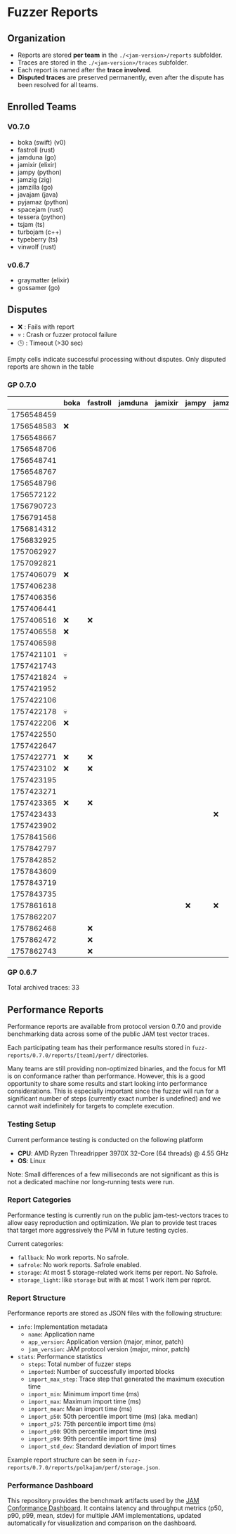 # Fuzzer Reports

## Organization

- Reports are stored **per team** in the `./<jam-version>/reports` subfolder.  
- Traces are stored in the `./<jam-version>/traces` subfolder.  
- Each report is named after the **trace involved**.
- **Disputed traces** are preserved permanently, even after the dispute has been resolved for all teams.  

## Enrolled Teams

### V0.7.0

* boka (swift) (v0)
* fastroll (rust)
* jamduna (go)
* jamixir (elixir)
* jampy (python)
* jamzig (zig)
* jamzilla (go)
* javajam (java)
* pyjamaz (python)
* spacejam (rust)
* tessera (python)
* tsjam (ts)
* turbojam (c++)
* typeberry (ts)
* vinwolf (rust)

### v0.6.7

* graymatter (elixir)
* gossamer (go)

## Disputes

* ❌ : Fails with report
* 💀 : Crash or fuzzer protocol failure
* 🕒 : Timeout (>30 sec)

Empty cells indicate successful processing without disputes.
Only disputed reports are shown in the table

### GP 0.7.0

|            | boka | fastroll | jamduna | jamixir | jampy | jamzig | jamzilla | javajam | pyjamaz | spacejam | tessera |tsjam | turbojam | typeberry | vinwolf |
|------------|------|----------|---------|---------|-------|--------|----------|---------|---------|----------|---------|------|----------|-----------|---------|
| 1756548459 |      |          |         |         |       |        |          |         |         |          |         |      |          |           |         |
| 1756548583 |  ❌  |          |         |         |       |        |          |         |         |          |         |      |    ❌    |           |         |
| 1756548667 |      |          |         |         |       |        |          |         |         |          |   ❌    |      |          |           |         |
| 1756548706 |      |          |         |         |       |        |          |         |         |          |   ❌    |      |          |           |         |
| 1756548741 |      |          |         |         |       |        |          |         |         |          |         |      |          |           |         |
| 1756548767 |      |          |         |         |       |        |          |         |         |          |   ❌    |      |          |           |         |
| 1756548796 |      |          |         |         |       |        |          |         |         |          |   ❌    |      |          |    ❌     |         | 
| 1756572122 |      |          |         |         |       |        |          |         |         |          |   ❌    |      |          |           |         |
| 1756790723 |      |          |         |         |       |        |          |         |         |          |         |      |          |           |         |
| 1756791458 |      |          |         |         |       |        |          |         |         |          |         |      |          |           |         |
| 1756814312 |      |          |         |         |       |        |          |         |         |          |         |      |          |           |         |
| 1756832925 |      |          |         |         |       |        |          |         |         |          |         |      |          |           |         |
| 1757062927 |      |          |         |         |       |        |          |         |         |          |         |      |          |           |         |
| 1757092821 |      |          |         |         |       |        |          |         |         |          |         |      |          |           |         |
| 1757406079 |  ❌  |          |         |         |       |        |          |         |         |          |   ❌    |      |          |           |         |
| 1757406238 |      |          |         |         |       |        |          |         |         |          |   ❌    |      |          |           |         |
| 1757406356 |      |          |         |         |       |        |          |         |         |          |   ❌    |      |          |           |         |
| 1757406441 |      |          |         |         |       |        |    ❌    |         |         |          |         |      |          |           |         |
| 1757406516 |  ❌  |    ❌    |         |         |       |        |          |         |         |          |   ❌    |      |          |           |         |
| 1757406558 |  ❌  |          |         |         |       |        |          |         |         |          |   ❌    |      |          |           |         |
| 1757406598 |      |          |         |         |       |        |          |         |         |          |   ❌    |      |          |           |         |
| 1757421101 |  💀  |          |         |         |       |        |          |         |         |          |   ❌    |      |          |           |         |
| 1757421743 |      |          |         |         |       |        |          |         |         |          |   ❌    |      |          |           |         |
| 1757421824 |  💀  |          |         |         |       |        |          |         |         |          |   ❌    |      |          |           |         |
| 1757421952 |      |          |         |         |       |        |          |         |         |          |         |      |          |           |         |
| 1757422106 |      |          |         |         |       |        |          |         |         |          |         |      |          |           |         |
| 1757422178 |  💀  |          |         |         |       |        |          |         |         |          |   ❌    |      |          |           |         |
| 1757422206 |  ❌  |          |         |         |       |        |          |         |         |          |   ❌    |      |    ❌    |           |         |
| 1757422550 |      |          |         |         |       |        |          |         |         |          |         |      |          |           |         |
| 1757422647 |      |          |         |         |       |        |          |         |         |          |   ❌    |      |          |           |         |
| 1757422771 |  ❌  |    ❌    |         |         |       |        |          |         |   ❌    |          |   ❌    |      |    ❌    |           |         |
| 1757423102 |  ❌  |    ❌    |         |         |       |        |          |         |   ❌    |          |   ❌    |      |    ❌    |           |         |
| 1757423195 |      |          |         |         |       |        |          |         |         |          |   ❌    |      |          |           |         |
| 1757423271 |      |          |         |         |       |        |          |         |         |          |   ❌    |      |          |           |         |
| 1757423365 |  ❌  |    ❌    |         |         |       |        |          |         |   ❌    |          |   ❌    |      |    ❌    |           |         |
| 1757423433 |      |          |         |         |       |   ❌   |          |         |         |          |         |      |          |           |         |
| 1757423902 |      |          |         |         |       |        |          |         |         |          |         |      |          |           |         |
| 1757841566 |      |          |         |         |       |        |          |         |         |          |   ❌    |      |          |           |         |
| 1757842797 |      |          |         |         |       |        |          |         |         |          |   ❌    |      |          |           |         |
| 1757842852 |      |          |         |         |       |        |          |         |         |          |   ❌    |      |          |           |         |
| 1757843609 |      |          |         |         |       |        |          |         |         |          |         |      |          |           |         |
| 1757843719 |      |          |         |         |       |        |          |         |         |          |   ❌    |      |    ❌    |           |         |
| 1757843735 |      |          |         |         |       |        |          |         |         |          |   ❌    |      |          |           |         |
| 1757861618 |      |          |         |         |  ❌   |   ❌   |          |         |         |          |   ❌    |  ❌  |    ❌    |           |         |
| 1757862207 |      |          |         |         |       |        |          |         |         |          |   ❌    |  ❌  |          |           |         |
| 1757862468 |      |    ❌    |         |         |       |        |          |         |         |          |   ❌    |      |          |           |         |
| 1757862472 |      |    ❌    |         |         |       |        |          |         |         |          |   ❌    |      |          |    ❌     |         |
| 1757862743 |      |    ❌    |         |         |       |        |          |         |         |          |   ❌    |      |    ❌    |    ❌     |         |

### GP 0.6.7

Total archived traces: 33

## Performance Reports

Performance reports are available from protocol version 0.7.0 and provide
benchmarking data across some of the public JAM test vector traces.

Each participating team has their performance results stored in
`fuzz-reports/0.7.0/reports/[team]/perf/` directories.

Many teams are still providing non-optimized binaries, and the focus for M1 is
on conformance rather than performance. However, this is a good opportunity to
share some results and start looking into performance considerations. This is
especially important since the fuzzer will run for a significant number of steps
(currently exact number is undefined) and we cannot wait indefinitely for
targets to complete execution.

### Testing Setup

Current performance testing is conducted on the following platform
- **CPU**: AMD Ryzen Threadripper 3970X 32-Core (64 threads) @ 4.55 GHz
- **OS**: Linux

Note: Small differences of a few milliseconds are not significant as this is not
a dedicated machine nor long-running tests were run.

### Report Categories

Performance testing is currently run on the public jam-test-vectors traces to
allow easy reproduction and optimization. We plan to provide test traces that
target more aggressively the PVM in future testing cycles.

Current categories:
- `fallback`: No work reports. No safrole.
- `safrole`: No work reports. Safrole enabled.
- `storage`: At most 5 storage-related work items per report. No Safrole.
- `storage_light`: like `storage` but with at most 1 work item per reprot.

### Report Structure

Performance reports are stored as JSON files with the following structure:

- `info`: Implementation metadata
  - `name`: Application name
  - `app_version`: Application version (major, minor, patch)
  - `jam_version`: JAM protocol version (major, minor, patch)
- `stats`: Performance statistics
  - `steps`: Total number of fuzzer steps
  - `imported`: Number of successfully imported blocks
  - `import_max_step`: Trace step that generated the maximum execution time
  - `import_min`: Minimum import time (ms)
  - `import_max`: Maximum import time (ms)
  - `import_mean`: Mean import time (ms)
  - `import_p50`: 50th percentile import time (ms) (aka. median)
  - `import_p75`: 75th percentile import time (ms)
  - `import_p90`: 90th percentile import time (ms)
  - `import_p99`: 99th percentile import time (ms)
  - `import_std_dev`: Standard deviation of import times

Example report structure can be seen in `fuzz-reports/0.7.0/reports/polkajam/perf/storage.json`.

### Performance Dashboard

This repository provides the benchmark artifacts used by the
[JAM Conformance Dashboard](https://paritytech.github.io/jam-conformance-dashboard/).
It contains latency and throughput metrics (p50, p90, p99, mean, stdev)
for multiple JAM implementations, updated automatically for visualization
and comparison on the dashboard.

